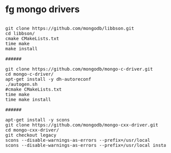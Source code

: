 # fg mongo drivers

<pre>

git clone https://github.com/mongodb/libbson.git
cd libbson/
cmake CMakeLists.txt
time make
make install

######

git clone https://github.com/mongodb/mongo-c-driver.git
cd mongo-c-driver/
apt-get install -y dh-autoreconf
./autogen.sh
#cmake CMakeLists.txt
time make
time make install

######

apt-get install -y scons
git clone https://github.com/mongodb/mongo-cxx-driver.git
cd mongo-cxx-driver/
git checkout legacy
scons --disable-warnings-as-errors --prefix=/usr/local
scons --disable-warnings-as-errors --prefix=/usr/local install

</pre>